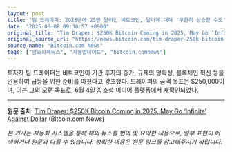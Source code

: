 ```yaml
---
layout: post
title: "팀 드레이퍼: 2025년에 25만 달러인 비트코인, 달러에 대해 '무한히 상승할 수도'"
date: "2025-06-08 09:30:57 +0900"
original_title: "Tim Draper: $250K Bitcoin Coming in 2025, May Go ‘Infinite’ Against Dollar"
original_source_url: "https://news.bitcoin.com/tim-draper-250k-bitcoin-coming-in-2025-may-go-infinite-against-dollar/"
source_name: "Bitcoin.com News"
tags: ["암호화폐뉴스", "자동업데이트", "bitcoin.comnews"]
---
```


투자자 팀 드레이퍼는 비트코인이 기관 투자의 증가, 규제의 명확성, 블록체인 혁신 등을 인용하여 급등을 위한 준비를 마쳤다고 강조했다. 드레이퍼의 금액 목표는 $250,000이며, 이는 그의 오랜 목표로, 6월 4일 X 소셜 미디어 플랫폼에서 재확인되었다.

---
**원문 출처:** [Tim Draper: $250K Bitcoin Coming in 2025, May Go ‘Infinite’ Against Dollar](https://news.bitcoin.com/tim-draper-250k-bitcoin-coming-in-2025-may-go-infinite-against-dollar/) (Bitcoin.com News)

*본 기사는 자동화 시스템을 통해 해외 뉴스를 번역 및 요약한 내용으로, 일부 표현이 어색하거나 원문과 다를 수 있습니다. 정확한 내용은 원문 링크를 참고해주시기 바랍니다.*
